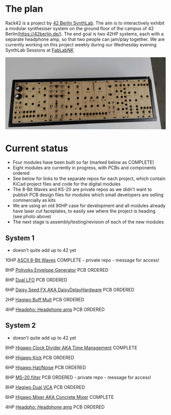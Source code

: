 # The plan

Rack42 is a project by [42 Berlin SynthLab](https://discord.gg/Nnb8dGzZ). The aim is to interactively exhibit a modular synthesiser system on the ground floor of the campus of 42 Berlin(https://42berlin.de/). The end goal is two 42HP systems, each with a separate headphone amp, so that two people can jam/play together. We are currently working on this project weekly during our Wednesday evening SynthLab Sessions at [FabLabNK](https://maps.app.goo.gl/UQUkKKDwy35rFFZc6)

![Rack42](-5873068027673691654_121.jpg)

# Current status 

- Four modules have been built so far (marked below as COMPLETE)
- Eight modules are currently in progress, with PCBs and components ordered
- See below for links to the separate repos for each project, which contain KiCad project files and code for the digital modules
- The 8-Bit Waves and KS-20 are private repos as we didn't want to publish PCB design files for modules which small developers are selling commercially as kits
- We are using an old 90HP case for development and all modules already have laser cut faceplates, to easily see where the project is heading (see photo above)
- The next stage is assembly/testing/revision of each of the new modules

## System 1

- doesn't quite add up to 42 yet

10HP [ASCII 8-Bit Waves](https://github.com/fablabnk/8BitWaves) COMPLETE - private repo - message for access!

8HP [Polivoks Envelope Generator](https://github.com/fablabnk/EricaPolivoksEG) PCB ORDERED

8HP [Dual LFO](https://github.com/fablabnk/DualLFO)	PCB ORDERED

6HP [Daisy Seed FX AKA DaisyDelayHardware](https://github.com/fablabnk/DaisyDelayHardware) PCB ORDERED

2HP [Hagiwo Buff Mult](https://github.com/fablabnk/HagiwoBuffMult) PCB ORDERED

4HP [Headpho: Headphone amp](https://github.com/fablabnk/HeadPho) PCB ORDERED

## System 2

- doesn't quite add up to 42 yet

6HP [Higawo Clock Divider AKA Time Management](https://github.com/fablabnk/HagiwoClockMultiDivide/) COMPLETE

6HP [Higawo Kick](https://github.com/fablabnk/HagiwoKick_THT) PCB ORDERED

6HP [Higawo Hat/Noise](https://github.com/fablabnk/HagiwoHatNoise_THT) PCB ORDERED

8HP [MS-20 filter](https://github.com/fablabnk/KS-20_VCF) PCB ORDERED - private repo - message for access!

8HP [Hagiwo Dual VCA](https://github.com/fablabnk/HagiwoDualVCA) PCB ORDERED

6HP [Higawo Mixer AKA Concrete Mixer](https://github.com/fablabnk/HagiwoMixer) COMPLETE

4HP [Headpho: Headphone amp](https://github.com/fablabnk/HeadPho) PCB ORDERED
